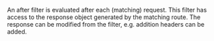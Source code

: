 An after filter is evaluated after each (matching) request. This filter has access to the response object generated by the matching route. The response can be modified from the filter, e.g. addition headers can be added.